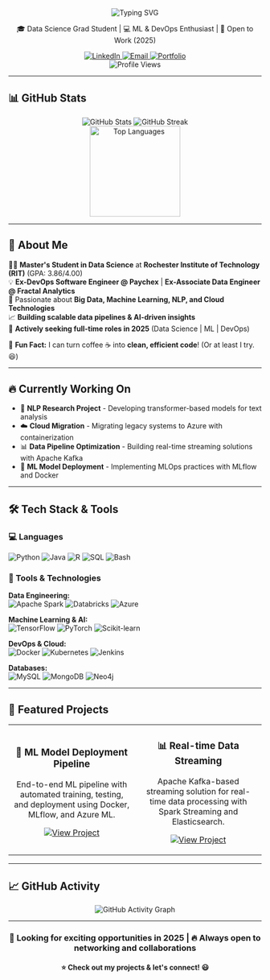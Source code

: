 <!--
**Onkar2102/Onkar2102** is a ✨ _special_ ✨ repository because its `README.md` (this file) appears on your GitHub profile.

Here are some ideas to get you started:

- 🔭 I'm currently working on ...
- 🌱 I'm currently learning ...
- 👯 I'm looking to collaborate on ...
- 🤔 I'm looking for help with ...
- 💬 Ask me about ...
- 📫 How to reach me: ...
- 😄 Pronouns: ...
- ⚡ Fun fact: ...
-->
<!--
**Onkar2102/Onkar2102** is a ✨ _special_ ✨ repository because its `README.md` (this file) appears on your GitHub profile.
-->

<div align="center">
  <img src="https://readme-typing-svg.herokuapp.com?font=Fira+Code&weight=500&size=28&pause=1000&color=00D4AA&center=true&vCenter=true&width=435&lines=Hey+there%2C+I'm+Onkar!;Data+Science+%7C+ML+%7C+DevOps;Always+learning%2C+always+building" alt="Typing SVG" />
</div>

<p align="center">
  🎓 Data Science Grad Student | 💻 ML & DevOps Enthusiast | 🚀 Open to Work (2025)
</p>

<div align="center">
  <a href="https://linkedin.com/in/your-linkedin" target="_blank">
    <img src="https://img.shields.io/badge/LinkedIn-0077B5?style=for-the-badge&logo=linkedin&logoColor=white" alt="LinkedIn"/>
  </a>
  <a href="mailto:your.email@example.com">
    <img src="https://img.shields.io/badge/Email-D14836?style=for-the-badge&logo=gmail&logoColor=white" alt="Email"/>
  </a>
  <a href="https://your-portfolio.com" target="_blank">
    <img src="https://img.shields.io/badge/Portfolio-FF5722?style=for-the-badge&logo=todoist&logoColor=white" alt="Portfolio"/>
  </a>
</div>

<div align="center">
  <img src="https://komarev.com/ghpvc/?username=Onkar2102&color=brightgreen&style=for-the-badge" alt="Profile Views" />
</div>

---

## 📊 GitHub Stats

<div align="center">
  <img src="https://github-readme-stats.vercel.app/api?username=Onkar2102&show_icons=true&theme=algolia&hide_border=true&bg_color=0D1117&title_color=00D4AA&text_color=FFFFFF&icon_color=00D4AA" alt="GitHub Stats" />
  <img src="https://github-readme-streak-stats.herokuapp.com/?user=Onkar2102&theme=algolia&hide_border=true&background=0D1117&stroke=00D4AA&ring=00D4AA&fire=00D4AA&currStreakNum=FFFFFF&currStreakLabel=00D4AA&sideNums=FFFFFF&sideLabels=FFFFFF&dates=FFFFFF" alt="GitHub Streak" />
</div>

<div align="center">
  <img src="https://github-readme-stats.vercel.app/api/top-langs/?username=Onkar2102&layout=compact&langs_count=8&theme=algolia&hide_border=true&bg_color=0D1117&title_color=00D4AA&text_color=FFFFFF" height="180em" alt="Top Languages" />
</div>

---

## 🚀 About Me  

👨‍🎓 **Master's Student in Data Science** at **Rochester Institute of Technology (RIT)** (GPA: 3.86/4.00)  
💡 **Ex-DevOps Software Engineer @ Paychex** | **Ex-Associate Data Engineer @ Fractal Analytics**  
🧠 Passionate about **Big Data, Machine Learning, NLP, and Cloud Technologies**  
📈 **Building scalable data pipelines & AI-driven insights**  
🎯 **Actively seeking full-time roles in 2025** (Data Science | ML | DevOps)  

💬 **Fun Fact:** I can turn coffee ☕ into **clean, efficient code**! (Or at least I try. 😆)  

---

## 🔥 Currently Working On

- 🧠 **NLP Research Project** - Developing transformer-based models for text analysis
- ☁️ **Cloud Migration** - Migrating legacy systems to Azure with containerization
- 📊 **Data Pipeline Optimization** - Building real-time streaming solutions with Apache Kafka
- 🤖 **ML Model Deployment** - Implementing MLOps practices with MLflow and Docker

---

## 🛠 Tech Stack & Tools  

### 💻 Languages
![Python](https://img.shields.io/badge/Python-3776AB?style=for-the-badge&logo=python&logoColor=white)
![Java](https://img.shields.io/badge/Java-ED8B00?style=for-the-badge&logo=openjdk&logoColor=white)
![R](https://img.shields.io/badge/R-276DC3?style=for-the-badge&logo=r&logoColor=white)
![SQL](https://img.shields.io/badge/SQL-000000?style=for-the-badge&logo=mysql&logoColor=white)
![Bash](https://img.shields.io/badge/Bash-4EAA25?style=for-the-badge&logo=gnu-bash&logoColor=white)

### 🔧 Tools & Technologies

**Data Engineering:**  
![Apache Spark](https://img.shields.io/badge/Apache_Spark-E25A1C?style=for-the-badge&logo=apachespark&logoColor=white)
![Databricks](https://img.shields.io/badge/Databricks-FF3621?style=for-the-badge&logo=databricks&logoColor=white)
![Azure](https://img.shields.io/badge/Azure-0089D6?style=for-the-badge&logo=microsoft-azure&logoColor=white)

**Machine Learning & AI:**  
![TensorFlow](https://img.shields.io/badge/TensorFlow-FF6F00?style=for-the-badge&logo=tensorflow&logoColor=white)
![PyTorch](https://img.shields.io/badge/PyTorch-EE4C2C?style=for-the-badge&logo=pytorch&logoColor=white)
![Scikit-learn](https://img.shields.io/badge/scikit_learn-F7931E?style=for-the-badge&logo=scikit-learn&logoColor=white)

**DevOps & Cloud:**  
![Docker](https://img.shields.io/badge/Docker-2496ED?style=for-the-badge&logo=docker&logoColor=white)
![Kubernetes](https://img.shields.io/badge/Kubernetes-326CE5?style=for-the-badge&logo=kubernetes&logoColor=white)
![Jenkins](https://img.shields.io/badge/Jenkins-D24939?style=for-the-badge&logo=jenkins&logoColor=white)

**Databases:**  
![MySQL](https://img.shields.io/badge/MySQL-4479A1?style=for-the-badge&logo=mysql&logoColor=white)
![MongoDB](https://img.shields.io/badge/MongoDB-47A248?style=for-the-badge&logo=mongodb&logoColor=white)
![Neo4j](https://img.shields.io/badge/Neo4j-018bff?style=for-the-badge&logo=neo4j&logoColor=white)

---

## 🚀 Featured Projects

<table>
  <tr>
    <td width="50%">
      <h3 align="center">🤖 ML Model Deployment Pipeline</h3>
      <p align="center">
        End-to-end ML pipeline with automated training, testing, and deployment using Docker, MLflow, and Azure ML.
      </p>
      <p align="center">
        <a href="https://github.com/Onkar2102/ml-deployment-pipeline" target="_blank">
          <img src="https://img.shields.io/badge/View_Project-00D4AA?style=for-the-badge&logo=github&logoColor=white" alt="View Project"/>
        </a>
      </p>
    </td>
    <td width="50%">
      <h3 align="center">📊 Real-time Data Streaming</h3>
      <p align="center">
        Apache Kafka-based streaming solution for real-time data processing with Spark Streaming and Elasticsearch.
      </p>
      <p align="center">
        <a href="https://github.com/Onkar2102/streaming-pipeline" target="_blank">
          <img src="https://img.shields.io/badge/View_Project-00D4AA?style=for-the-badge&logo=github&logoColor=white" alt="View Project"/>
        </a>
      </p>
    </td>
  </tr>
</table>

---

## 📈 GitHub Activity

<div align="center">
  <img src="https://github-readme-activity-graph.vercel.app/graph?username=Onkar2102&theme=react-dark&hide_border=true&bg_color=0D1117&color=00D4AA&line=00D4AA&point=FFFFFF" alt="GitHub Activity Graph" />
</div>

---

<div align="center">
  <h3>🚀 Looking for exciting opportunities in 2025 | 🔥 Always open to networking and collaborations</h3>
  <h4>⭐ Check out my projects & let's connect! 😃</h4>
</div>
